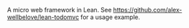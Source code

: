 
A micro web framework in Lean. See https://github.com/alex-wellbelove/lean-todomvc for a usage example. 
